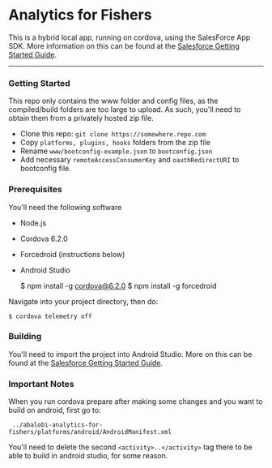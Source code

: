 Analytics for Fishers
=======================
This is a hybrid local app, running on cordova, using the SalesForce App SDK.
More information on this can be found at the  [Salesforce Getting Started Guide](https://trailhead.salesforce.com/mobile_sdk_hybrid/mobilesdk_hybrid_getting_started).

-----
### Getting Started
This repo only contains the www folder and config files, as the compiled/build
folders are too large to upload. As such, you'll need to obtain them from
a privately hosted zip file.

- Clone this repo: `git clone https://somewhere.repo.com`
- Copy `platforms, plugins, hooks` folders from the zip file
- Rename `www/bootconfig-example.json` to `bootconfig.json`
- Add necessary `remoteAccessConsumerKey` and `oauthRedirectURI` to bootconfig file.

### Prerequisites
You'll need the following software
- Node.js
- Cordova 6.2.0
- Forcedroid (instructions below)
- Android Studio


    $ npm install -g cordova@6.2.0
    $ npm install -g forcedroid

Navigate into your project directory, then do:

    $ cordova telemetry off

### Building
You'll need to import the project into Android Studio. More on this can be
found at the [Salesforce Getting Started Guide](https://trailhead.salesforce.com/mobile_sdk_hybrid/mobilesdk_hybrid_getting_started).

### Important Notes
When you run cordova prepare after making some changes and you want to build on android, first go to:

     ../abalobi-analytics-for-fishers/platforms/android/AndroidManifest.xml

You'll need to delete the second ``<activity>..</activity>`` tag there to be able to
build in android studio, for some reason.

